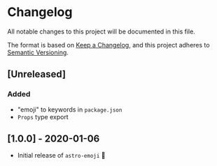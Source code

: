 # Changelog

All notable changes to this project will be documented in this file.

The format is based on [Keep a Changelog](https://keepachangelog.com/en/1.0.0/),
and this project adheres to [Semantic Versioning](https://semver.org/spec/v2.0.0.html).

## [Unreleased]

### Added

- "emoji" to keywords in `package.json`
- `Props` type export

## [1.0.0] - 2020-01-06

- Initial release of `astro-emoji` 🎉
